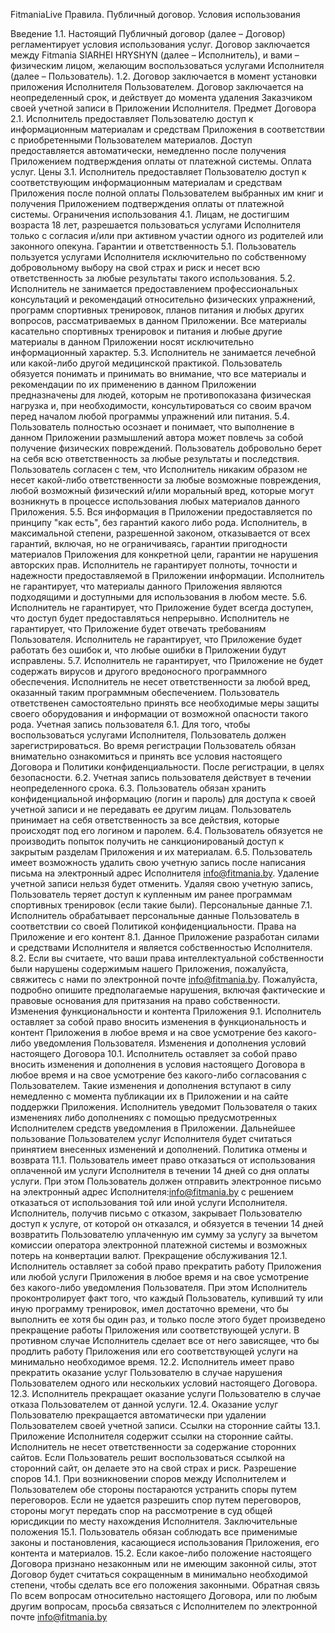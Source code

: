 FitmaniaLive Правила. Публичный договор. Условия использования

Введение 1.1. Настоящий Публичный договор (далее – Договор) регламентирует условия использования услуг. 
Договор заключается между Fitmania SIARHEI HRYSHYN (далее – Исполнитель), и вами – физическим лицом, желающим воспользоваться услугами Исполнителя (далее – Пользователь).
1.2. Договор заключается в момент установки приложения Исполнителя Пользователем. Договор заключается на неопределенный срок, и действует до момента удаления Заказчиком своей учетной записи в Приложении Исполнителя.
Предмет Договора 
2.1. Исполнитель предоставляет Пользователю доступ к информационным материалам и средствам Приложения в соответствии с приобретенными Пользователем материалов. Доступ предоставляется автоматически, немедленно после получения Приложением подтверждения оплаты от платежной системы.
Оплата услуг. Цены 
3.1. Исполнитель предоставляет Пользователю доступ к соответствующим информационным материалам и средствам Приложения после полной оплаты Пользователем выбранных им книг и получения Приложением подтверждения оплаты от платежной системы.
Ограничения использования 
4.1. Лицам, не достигшим возраста 18 лет, разрешается пользоваться услугами Исполнителя только с согласия и/или при активном участии одного из родителей или законного опекуна.
Гарантии и ответственность 
5.1. Пользователь пользуется услугами Исполнителя исключительно по собственному добровольному выбору на свой страх и риск и несет всю ответственность за любые результаты такого использования. 5.2. Исполнитель не занимается предоставлением профессиональных консультаций и рекомендаций относительно физических упражнений, программ спортивных тренировок, планов питания и любых других вопросов, рассматриваемых в данном Приложении. Все материалы касательно спортивных тренировок и питания и любые другие материалы в данном Приложении носят исключительно информационный характер. 5.3. Исполнитель не занимается лечебной или какой-либо другой медицинской практикой. Пользователь обязуется понимать и принимать во внимание, что все материалы и рекомендации по их применению в данном Приложении предназначены для людей, которым не противопоказана физическая нагрузка и, при необходимости, консультироваться со своим врачом перед началом любой программы упражнений или питания. 5.4. Пользователь полностью осознает и понимает, что выполнение в данном Приложении размышлений автора может повлечь за собой получение физических повреждений. Пользователь добровольно берет на себя всю ответственность за любые результаты и последствия. Пользователь согласен с тем, что Исполнитель никаким образом не несет какой-либо ответственности за любые возможные повреждения, любой возможный физический и/или моральный вред, которые могут возникнуть в процессе использования любых материалов данного Приложения. 5.5. Вся информация в Приложении предоставляется по принципу "как есть", без гарантий какого либо рода. Исполнитель, в максимальной степени, разрешенной законом, отказывается от всех гарантий, включая, но не ограничиваясь, гарантии пригодности материалов Приложения для конкретной цели, гарантии не нарушения авторских прав. Исполнитель не гарантирует полноты, точности и надежности предоставляемой в Приложении информации. Исполнитель не гарантирует, что материалы данного Приложения являются подходящими и доступными для использования в любом месте. 5.6. Исполнитель не гарантирует, что Приложение будет всегда доступен, что доступ будет предоставляться непрерывно. Исполнитель не гарантирует, что Приложение будет отвечать требованиям Пользователя. Исполнитель не гарантирует, что Приложение будет работать без ошибок и, что любые ошибки в Приложении будут исправлены. 5.7. Исполнитель не гарантирует, что Приложение не будет содержать вирусов и другого вредоносного программного обеспечения. Исполнитель не несет ответственности за любой вред, оказанный таким программным обеспечением. Пользователь ответственен самостоятельно принять все необходимые меры защиты своего оборудования и информации от возможной опасности такого рода.
Учетная запись пользователя 
6.1. Для того, чтобы воспользоваться услугами Исполнителя, Пользователь должен зарегистрироваться. Во время регистрации Пользователь обязан внимательно ознакомиться и принять все условия настоящего Договора и Политики конфиденциальности. После регистрации, в целях безопасности. 6.2. Учетная запись пользователя действует в течении неопределенного срока. 6.3. Пользователь обязан хранить конфиденциальной информацию (логин и пароль) для доступа к своей учетной записи и не передавать ее другим лицам. Пользователь принимает на себя ответственность за все действия, которые происходят под его логином и паролем. 6.4. Пользователь обязуется не производить попыток получить не санкционированый доступ к закрытым разделам Приложения и их материалам. 6.5. Пользователь имеет возможность удалить свою учетную запись после написания письма на электронный адрес Исполнителя info@fitmania.by. Удаление учетной записи нельзя будет отменить. Удаляя свою учетную запись, Пользователь теряет доступ к купленным им ранее программам спортивных тренировок (если такие были).
Персональные данные 
7.1. Исполнитель обрабатывает персональные данные Пользователь в соответствии со своей Политикой конфиденциальности.
Права на Приложение и его контент 
8.1. Данное Приложение разработан силами и средствами Исполнителя и является собственностью Исполнителя. 8.2. Если вы считаете, что ваши права интеллектуальной собственности были нарушены содержимым нашего Приложения, пожалуйста, свяжитесь с нами по электронной почте info@fitmania.by. Пожалуйста, подробно опишите предполагаемые нарушения, включая фактические и правовые основания для притязания на право собственности.
Изменения функциональности и контента Приложения 
9.1. Исполнитель оставляет за собой право вносить изменения в функциональность и контент Приложения в любое время и на свое усмотрение без какого-либо уведомления Пользователя.
Изменения и дополнения условий настоящего Договора 
10.1. Исполнитель оставляет за собой право вносить изменения и дополнения в условия настоящего Договора в любое время и на свое усмотрение без какого-либо согласования с Пользователем. Такие изменения и дополнения вступают в силу немедленно с момента публикации их в Приложении и на сайте поддержки Приложения. Исполнитель уведомит Пользователя о таких изменениях либо дополнениях с помощью предусмотренных Исполнителем средств уведомления в Приложении. Дальнейшее пользование Пользователем услуг Исполнителя будет считаться принятием внесенных изменений и дополнений.
Политика отмены и возврата 
11.1. Пользователь имеет право отказаться от использования оплаченной им услуги Исполнителя в течении 14 дней со дня оплаты услуги. При этом Пользователь должен отправить электронное письмо на электронный адрес Исполнителя:info@fitmania.by с решением отказаться от использования той или иной услуги Исполнителя. Исполнитель, получив письмо с отказом, закрывает Пользователю доступ к услуге, от которой он отказался, и обязуется в течении 14 дней возвратить Пользователю уплаченную им сумму за услугу за вычетом комиссии оператора электронной платежной системы и возможных потерь на конвертации валют.
Прекращение обслуживания 
12.1. Исполнитель оставляет за собой право прекратить работу Приложения или любой услуги Приложения в любое время и на свое усмотрение без какого-либо уведомления Пользователя. При этом Исполнитель проконтролирует факт того, что каждый Пользователь, купивший ту или иную программу тренировок, имел достаточно времени, что бы выполнить ее хотя бы один раз, и только после этого будет произведено прекращение работы Приложения или соответствующей услуги. В противном случае Исполнитель сделает все от него зависящее, что бы продлить работу Приложения или его соответствующей услуги на минимально необходимое время. 12.2. Исполнитель имеет право прекратить оказание услуг Пользователю в случае нарушения Пользователем одного или нескольких условий настоящего Договора. 12.3. Исполнитель прекращает оказание услуги Пользователю в случае отказа Пользователем от данной услуги. 12.4. Оказание услуг Пользователю прекращается автоматически при удалении Пользователем своей учетной записи.
Ссылки на сторонние сайты 
13.1. Приложение Исполнителя содержит ссылки на сторонние сайты. Исполнитель не несет ответственности за содержание сторонних сайтов. Если Пользователь решит воспользоваться ссылкой на сторонний сайт, он делаете это на свой страх и риск.
Разрешение споров 
14.1. При возникновении споров между Исполнителем и Пользователем обе стороны постараются устранить споры путем переговоров. Если не удается разрешить спор путем переговоров, стороны могут передать спор на рассмотрение в суд общей юрисдикции по месту нахождения Исполнителя.
Заключительные положения 
15.1. Пользователь обязан соблюдать все применимые законы и постановления, касающиеся использования Приложения, его контента и материалов. 15.2. Если какое-либо положение настоящего Договора признано незаконным или не имеющим законной силы, этот Договор будет считаться сокращенным в минимально необходимой степени, чтобы сделать все его положения законными. Обратная связь По всем вопросам относительно настоящего Договора, или по любым другим вопросам, просьба связаться с Исполнителем по электронной почте info@fitmania.by
